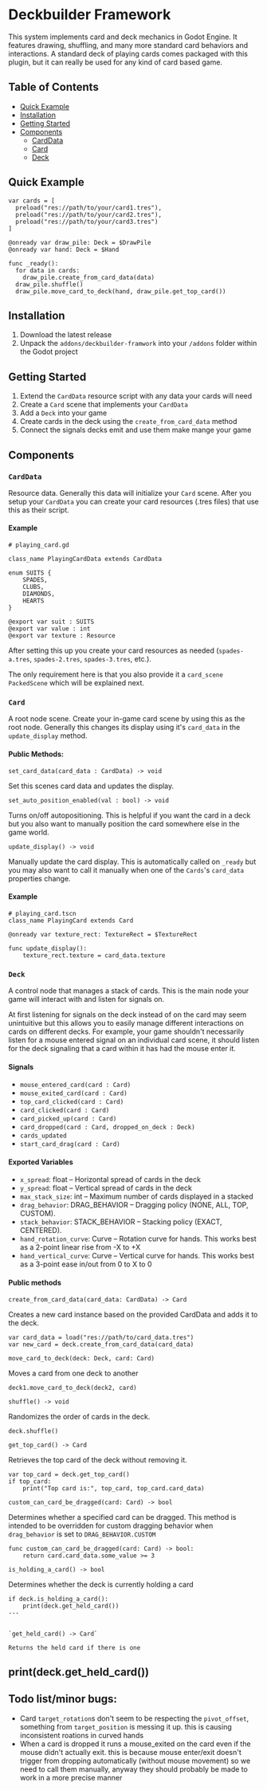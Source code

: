 # Deckbuilder Framework

This system implements card and deck mechanics in Godot Engine. It features drawing, shuffling, and many more standard card behaviors and interactions. A standard deck of playing cards comes packaged with this plugin, but it can really be used for any kind of card based game.

## Table of Contents
- [Quick Example](#quick-example)
- [Installation](#instalation)
- [Getting Started](#getting-started)
- [Components](#components)
  - [CardData](#card-data)
  - [Card](#card)
  - [Deck](#deck)


<a href="#quick-example"></a>
## Quick Example
```
var cards = [
  preload("res://path/to/your/card1.tres"),
  preload("res://path/to/your/card2.tres"),
  preload("res://path/to/your/card3.tres")
]

@onready var draw_pile: Deck = $DrawPile
@onready var hand: Deck = $Hand

func _ready():
  for data in cards:
	draw_pile.create_from_card_data(data)
  draw_pile.shuffle()
  draw_pile.move_card_to_deck(hand, draw_pile.get_top_card())

```

<a href="#installation"></a>
## Installation
1. Download the latest release
2. Unpack the `addons/deckbuilder-framwork` into your `/addons` folder within the Godot project

<a href="#getting-started"></a>
## Getting Started
1. Extend the `CardData` resource script with any data your cards will need
2. Create a `Card` scene that implements your `CardData`
3. Add a `Deck` into your game
4. Create cards in the deck using the `create_from_card_data` method
5. Connect the signals decks emit and use them make mange your game

<a href="#computed"></a>
## Components

<a href="#card-data"></a>
### `CardData`
Resource data. Generally this data will initialize your `Card` scene. After you setup your `CardData` you can create your card resources (.tres files) that use this as their script.

#### Example
```
# playing_card.gd

class_name PlayingCardData extends CardData

enum SUITS {
	SPADES,
	CLUBS,
	DIAMONDS,
	HEARTS
}

@export var suit : SUITS
@export var value : int
@export var texture : Resource
```

After setting this up you create your card resources as needed (`spades-a.tres`, `spades-2.tres`, `spades-3.tres`, etc.).

The only requirement here is that you also provide it a `card_scene` `PackedScene` which will be explained next.

<a href="#card"></a>
### `Card`
A root node scene. Create your in-game card scene by using this as the root node. Generally this changes its display using it's `card_data` in the `update_display` method.

#### Public Methods:

`set_card_data(card_data : CardData) -> void` 

Set this scenes card data and updates the display.

`set_auto_position_enabled(val : bool) -> void` 

Turns on/off autopositioning. This is helpful if you want the card in a deck but you also want to manually position the card somewhere else in the game world.

`update_display() -> void`

Manually update the card display. This is automatically called on `_ready` but you may also want to call it manually when one of the `Cards`'s `card_data` properties change.

#### Example
```
# playing_card.tscn
class_name PlayingCard extends Card

@onready var texture_rect: TextureRect = $TextureRect

func update_display():
	texture_rect.texture = card_data.texture

```

<a id="deck"></a>
### `Deck`
A control node that manages a stack of cards. This is the main node your game will interact with and listen for signals on. 

At first listening for signals on the deck instead of on the card may seem unintuitive but this allows you to easily manage different interactions on cards on different decks. For example, your game shouldn't necessarily listen for a mouse entered signal on an individual card scene, it should listen for the deck signaling that a card within it has had the mouse enter it. 

#### Signals
- `mouse_entered_card(card : Card)`
- `mouse_exited_card(card : Card)`
- `top_card_clicked(card : Card)`
- `card_clicked(card : Card)`
- `card_picked_up(card : Card)`
- `card_dropped(card : Card, dropped_on_deck : Deck)`
- `cards_updated`
- `start_card_drag(card : Card)`

#### Exported Variables
- `x_spread`: float – Horizontal spread of cards in the deck
- `y_spread`: float – Vertical spread of cards in the deck
- `max_stack_size`: int – Maximum number of cards displayed in a stacked
- `drag_behavior`: DRAG_BEHAVIOR – Dragging policy (NONE, ALL, TOP, CUSTOM).
- `stack_behavior`: STACK_BEHAVIOR – Stacking policy (EXACT, CENTERED).
- `hand_rotation_curve`: Curve – Rotation curve for hands. This works best as a 2-point linear rise from -X to +X
- `hand_vertical_curve`: Curve – Vertical curve for hands. This works best as a 3-point ease in/out from 0 to X to 0

#### Public methods

`create_from_card_data(card_data: CardData) -> Card`

Creates a new card instance based on the provided CardData and adds it to the deck.

```
var card_data = load("res://path/to/card_data.tres")
var new_card = deck.create_from_card_data(card_data)
```

`move_card_to_deck(deck: Deck, card: Card)`

Moves a card from one deck to another

```
deck1.move_card_to_deck(deck2, card)
```

`shuffle() -> void`

Randomizes the order of cards in the deck.

```
deck.shuffle()
```

`get_top_card() -> Card`

Retrieves the top card of the deck without removing it.

```
var top_card = deck.get_top_card()
if top_card:
	print("Top card is:", top_card, top_card.card_data)
```

`custom_can_card_be_dragged(card: Card) -> bool`

Determines whether a specified card can be dragged. This method is intended to be overridden for custom dragging behavior when `drag_behavior` is set to `DRAG_BEHAVIOR.CUSTOM`

```
func custom_can_card_be_dragged(card: Card) -> bool:
	return card.card_data.some_value >= 3
```

`is_holding_a_card() -> bool`

Determines whether the deck is currently holding a card

```
if deck.is_holding_a_card():
	print(deck.get_held_card())
---


`get_held_card() -> Card`

Returns the held card if there is one

```
print(deck.get_held_card())
---

## Todo list/minor bugs:
- Card `target_rotation`s don't seem to be respecting the `pivot_offset`, something from `target_position` is messing it up. this is causing inconsistent roations in curved hands
- When a card is dropped it runs a mouse_exited on the card even if the mouse didn't actually exit. this is because mouse enter/exit doesn't trigger from dropping automatically (without mouse movement) so we need to call them manually, anyway they should probably be made to work in a more precise manner
